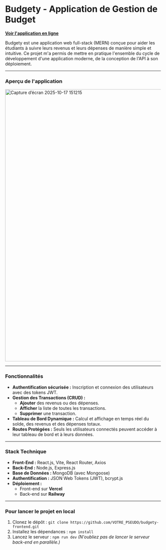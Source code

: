 # Budgety - Application de Gestion de Budget 

**[Voir l'application en ligne](https://budgety-backend-bwnc-git-main-izidine226s-projects.vercel.app/)**

Budgety est une application web full-stack (MERN) conçue pour aider les étudiants à suivre leurs revenus et leurs dépenses de manière simple et intuitive. Ce projet m'a permis de mettre en pratique l'ensemble du cycle de développement d'une application moderne, de la conception de l'API à son déploiement.

---

### Aperçu de l'application


<img width="657" height="882" alt="Capture d’écran 2025-10-17 151215" src="https://github.com/user-attachments/assets/117ee124-dc6e-4db4-80af-caecf70214fc" />


---

### Fonctionnalités

* **Authentification sécurisée :** Inscription et connexion des utilisateurs avec des tokens JWT.
* **Gestion des Transactions (CRUD) :**
    * **Ajouter** des revenus ou des dépenses.
    * **Afficher** la liste de toutes les transactions.
    * **Supprimer** une transaction.
* **Tableau de Bord Dynamique :** Calcul et affichage en temps réel du solde, des revenus et des dépenses totaux.
* **Routes Protégées :** Seuls les utilisateurs connectés peuvent accéder à leur tableau de bord et à leurs données.


---

### Stack Technique

* **Front-End :** React.js, Vite, React Router, Axios
* **Back-End :** Node.js, Express.js
* **Base de Données :** MongoDB (avec Mongoose)
* **Authentification :** JSON Web Tokens (JWT), bcrypt.js
* **Déploiement :**
    * Front-end sur **Vercel**
    * Back-end sur **Railway**

---

### Pour lancer le projet en local

1.  Clonez le dépôt : `git clone https://github.com/VOTRE_PSEUDO/budgety-frontend.git`
2.  Installez les dépendances : `npm install`
3.  Lancez le serveur : `npm run dev`
    *(N'oubliez pas de lancer le serveur back-end en parallèle.)*
